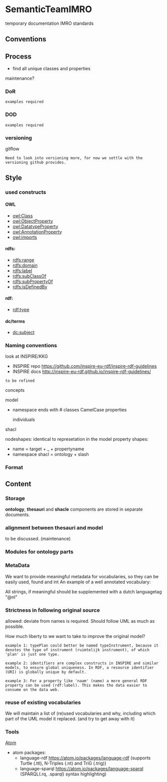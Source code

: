 # SemanticTeamIMRO
temporary documentation IMRO standards

## Conventions

## Process

- find all unique classes and properties
<include short description of our process>

maintenance?

### DoR
```
examples required
```

### DOD
```
examples required
```

### versioning
gitflow
```
Need to look into versioning more, for now we settle with the versioning github provides.
```

## Style

### used constructs
#### OWL
- [owl:Class](https://www.w3.org/TR/2004/REC-owl-semantics-20040210/#owl_Class)
- [owl:ObjectProperty](https://www.w3.org/TR/2004/REC-owl-semantics-20040210/#owl_ObjectProperty)
- [owl:DatatypeProperty](https://www.w3.org/TR/2004/REC-owl-semantics-20040210/#owl_DatatypeProperty)
- [owl:AnnotationProperty](https://www.w3.org/TR/2004/REC-owl-semantics-20040210/#owl_AnnotationProperty)
- [owl:imports](https://www.w3.org/TR/2004/REC-owl-semantics-20040210/#owl_imports)

#### rdfs:
- [rdfs:range](https://www.w3.org/TR/rdf-schema/#ch_range)
- [rdfs:domain](https://www.w3.org/TR/rdf-schema/#ch_domain)
- [rdfs:label](https://www.w3.org/TR/rdf-schema/#ch_label)
- [rdfs:subClassOf](https://www.w3.org/TR/rdf-schema/#ch_subclassof)
- [rdfs:subPropertyOf](https://www.w3.org/TR/rdf-schema/#ch_subpropertyof)
- [rdfs:isDefinedBy](https://www.w3.org/TR/rdf-schema/#ch_isdefinedby)

#### rdf:
- [rdf:type](https://www.w3.org/TR/2004/REC-rdf-schema-20040210/#ch_type)

#### dc/terms
- [dc:subject](http://dublincore.org/documents/2012/06/14/dcmi-terms/?v=terms#elements-subject)


### Naming conventions
look at INSPIRE/KKG
* INSPIRE repo <https://github.com/inspire-eu-rdf/inspire-rdf-guidelines>
* INSPIRE docs <http://inspire-eu-rdf.github.io/inspire-rdf-guidelines/>
```
to be refined
```
concepts

model
- namespace ends with #
  classes
    CamelCase
  properties

  individuals

shacl

nodeshapes:
  identical to represetation in the model
property shapes:
- name = target + _ + propertyname
- namespace shacl  = ontology + slash


### Format

## Content

### Storage
**ontology**, **thesauri** and **shacle** components are stored in separate documents.

### alignment between thesauri and model
to be discussed. (maintenance)

### Modules for ontology parts

### MetaData
We want to provide meaningful metadata for vocabularies, so they can be easily used, found and int
An example of a well annotated vocabulary:

All strings, if meaningful should be supplemented with a dutch languagetag "@nl"

### Strictness in following original source
allowed: deviate from names is required. Should follow UML as much as possible.

How much liberty to we want to take to improve the original model?

```
example 1: typePlan could better be named typeInstrument, because it denotes the type of instrument (ruimtelijk instrument), of which 'plan' is just one type.
```
```
example 2: identifiers are complex constructs in INSPIRE and similar models, to ensure global uniqueness. In RDF, a resource identifier (URI) is globally unique by default.
```
```
example 3: For a property like 'naam' (name) a more general RDF property can be used (rdf:label). This makes the data easier to consume on the data web.
```
### reuse of existing vocabularies

We will maintain a list of (re)used vocabularies and why, including which part of the UML model it replaced.
(and try to get away with it)


### Tools
[Atom](https://atom.io/)
- atom packages:
  * language-rdf https://atom.io/packages/language-rdf (supports Turtle (.ttl), N-Triples (.nt) and TriG (.trig))
  * language-sparql https://atom.io/packages/language-sparql (SPARQL(.rq, .sparql) syntax highlighting)
